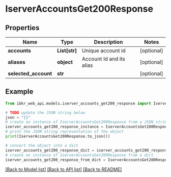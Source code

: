 # IserverAccountsGet200Response


## Properties

Name | Type | Description | Notes
------------ | ------------- | ------------- | -------------
**accounts** | **List[str]** | Unique account id | [optional] 
**aliases** | **object** | Account Id and its alias | [optional] 
**selected_account** | **str** |  | [optional] 

## Example

```python
from ibkr_web_api.models.iserver_accounts_get200_response import IserverAccountsGet200Response

# TODO update the JSON string below
json = "{}"
# create an instance of IserverAccountsGet200Response from a JSON string
iserver_accounts_get200_response_instance = IserverAccountsGet200Response.from_json(json)
# print the JSON string representation of the object
print(IserverAccountsGet200Response.to_json())

# convert the object into a dict
iserver_accounts_get200_response_dict = iserver_accounts_get200_response_instance.to_dict()
# create an instance of IserverAccountsGet200Response from a dict
iserver_accounts_get200_response_from_dict = IserverAccountsGet200Response.from_dict(iserver_accounts_get200_response_dict)
```
[[Back to Model list]](../README.md#documentation-for-models) [[Back to API list]](../README.md#documentation-for-api-endpoints) [[Back to README]](../README.md)


